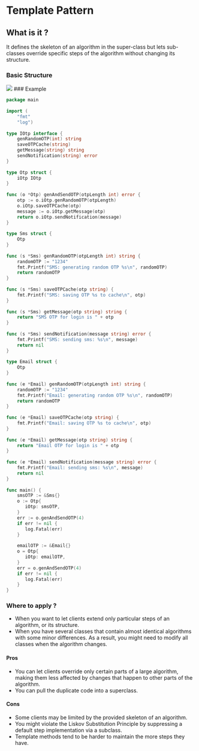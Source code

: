 # Template Pattern
## What is it ?

It defines the skeleton of an algorithm in the super-class but lets sub-classes override specific steps of the algorithm without changing its structure.
### Basic Structure

<image src="https://github.com/aditya109/software-engineering-interview-rampup/blob/main/2-system-design-and-rest/2-design-patterns/assets/template-pattern.png?raw=true"/>
### Example

```go
package main  
  
import (  
    "fmt"  
    "log")  
  
type IOtp interface {  
    genRandomOTP(int) string  
    saveOTPCache(string)  
    getMessage(string) string  
    sendNotification(string) error  
}  
  
type Otp struct {  
    iOtp IOtp  
}  
  
func (o *Otp) genAndSendOTP(otpLength int) error {  
    otp := o.iOtp.genRandomOTP(otpLength)  
    o.iOtp.saveOTPCache(otp)  
    message := o.iOtp.getMessage(otp)  
    return o.iOtp.sendNotification(message)  
}  
  
type Sms struct {  
    Otp  
}  
  
func (s *Sms) genRandomOTP(otpLength int) string {  
    randomOTP := "1234"  
    fmt.Printf("SMS: generating random OTP %s\n", randomOTP)  
    return randomOTP  
}  
  
func (s *Sms) saveOTPCache(otp string) {  
    fmt.Printf("SMS: saving OTP %s to cache\n", otp)  
}  
  
func (s *Sms) getMessage(otp string) string {  
    return "SMS OTP for login is " + otp  
}  
  
func (s *Sms) sendNotification(message string) error {  
    fmt.Printf("SMS: sending sms: %s\n", message)  
    return nil  
}  
  
type Email struct {  
    Otp  
}  
  
func (e *Email) genRandomOTP(otpLength int) string {  
    randomOTP := "1234"  
    fmt.Printf("Email: generating random OTP %s\n", randomOTP)  
    return randomOTP  
}  
  
func (e *Email) saveOTPCache(otp string) {  
    fmt.Printf("Email: saving OTP %s to cache\n", otp)  
}  
  
func (e *Email) getMessage(otp string) string {  
    return "Email OTP for login is " + otp  
}  
  
func (e *Email) sendNotification(message string) error {  
    fmt.Printf("Email: sending sms: %s\n", message)  
    return nil  
}  
  
func main() {  
    smsOTP := &Sms{}  
    o := Otp{  
       iOtp: smsOTP,  
    }  
    err := o.genAndSendOTP(4)  
    if err != nil {  
       log.Fatal(err)  
    }  
  
    emailOTP := &Email{}  
    o = Otp{  
       iOtp: emailOTP,  
    }  
    err = o.genAndSendOTP(4)  
    if err != nil {  
       log.Fatal(err)  
    }  
}
```

### Where to apply ?
- When you want to let clients extend only particular steps of an algorithm, or its structure.
- When you have several classes that contain almost identical algorithms with some minor differences. As a result, you might need to modify all classes when the algorithm changes.

#### Pros
- You can let clients override only certain parts of a large algorithm, making them less affected by changes that happen to other parts of the algorithm. 
- You can pull the duplicate code into a superclass.

#### Cons
- Some clients may be limited by the provided skeleton of an algorithm. 
- You might violate the Liskov Substitution Principle by suppressing a default step implementation via a subclass. 
- Template methods tend to be harder to maintain the more steps they have.